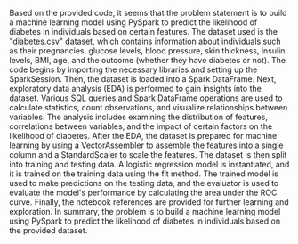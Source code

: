 Based on the provided code, it seems that the problem statement is to build a machine learning model using PySpark to predict the likelihood of diabetes in individuals based on certain features.
The dataset used is the "diabetes.csv" dataset, which contains information about individuals such as their pregnancies, glucose levels, blood pressure, skin thickness, insulin levels, BMI, age, and the outcome (whether they have diabetes or not).
The code begins by importing the necessary libraries and setting up the SparkSession. Then, the dataset is loaded into a Spark DataFrame.
Next, exploratory data analysis (EDA) is performed to gain insights into the dataset. Various SQL queries and Spark DataFrame operations are used to calculate statistics, count observations, and visualize relationships between variables. The analysis includes examining the distribution of features, correlations between variables, and the impact of certain factors on the likelihood of diabetes.
After the EDA, the dataset is prepared for machine learning by using a VectorAssembler to assemble the features into a single column and a StandardScaler to scale the features. The dataset is then split into training and testing data.
A logistic regression model is instantiated, and it is trained on the training data using the fit method. The trained model is used to make predictions on the testing data, and the evaluator is used to evaluate the model's performance by calculating the area under the ROC curve.
Finally, the notebook references are provided for further learning and exploration.
In summary, the problem is to build a machine learning model using PySpark to predict the likelihood of diabetes in individuals based on the provided dataset.


